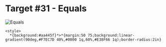 # Target #31 - Equals

![Equals](https://cssbattle.dev/targets/31.png)

```
<style>
  *{background:#aa445f}*>*{margin:50 75;background:linear-gradient(90deg,#F7EC7D 40%,#0000 1q,60%,#E38F66 1q);border-radius:2in}
```
